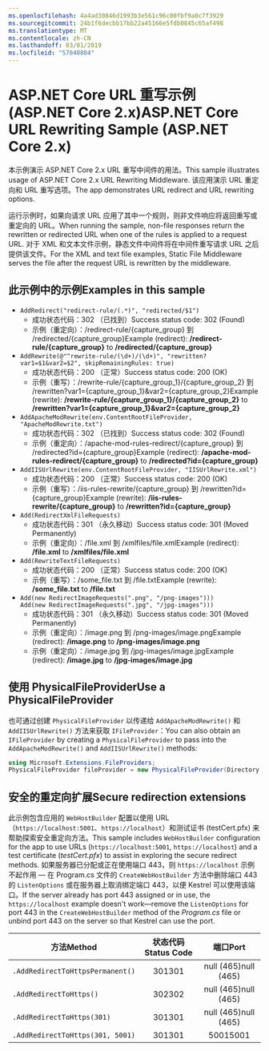 ```yaml
---
ms.openlocfilehash: 4a4ad30846d1993b3e561c96c00fbf9a0c7f3929
ms.sourcegitcommit: 24b1f6decbb17bb22a45166e5fdb0845c65af498
ms.translationtype: MT
ms.contentlocale: zh-CN
ms.lasthandoff: 03/01/2019
ms.locfileid: "57040804"
---
```

# <a name="aspnet-core-url-rewriting-sample-aspnet-core-2x"></a><span data-ttu-id="ff824-101">ASP.NET Core URL 重写示例 (ASP.NET Core 2.x)</span><span class="sxs-lookup"><span data-stu-id="ff824-101">ASP.NET Core URL Rewriting Sample (ASP.NET Core 2.x)</span></span>

<span data-ttu-id="ff824-102">本示例演示 ASP.NET Core 2.x URL 重写中间件的用法。</span><span class="sxs-lookup"><span data-stu-id="ff824-102">This sample illustrates usage of ASP.NET Core 2.x URL Rewriting Middleware.</span></span> <span data-ttu-id="ff824-103">该应用演示 URL 重定向和 URL 重写选项。</span><span class="sxs-lookup"><span data-stu-id="ff824-103">The app demonstrates URL redirect and URL rewriting options.</span></span>

<span data-ttu-id="ff824-104">运行示例时，如果向请求 URL 应用了其中一个规则，则非文件响应将返回重写或重定向的 URL。</span><span class="sxs-lookup"><span data-stu-id="ff824-104">When running the sample, non-file responses return the rewritten or redirected URL when one of the rules is applied to a request URL.</span></span> <span data-ttu-id="ff824-105">对于 XML 和文本文件示例，静态文件中间件将在中间件重写请求 URL 之后提供该文件。</span><span class="sxs-lookup"><span data-stu-id="ff824-105">For the XML and text file examples, Static File Middleware serves the file after the request URL is rewritten by the middleware.</span></span>

## <a name="examples-in-this-sample"></a><span data-ttu-id="ff824-106">此示例中的示例</span><span class="sxs-lookup"><span data-stu-id="ff824-106">Examples in this sample</span></span>

* `AddRedirect("redirect-rule/(.*)", "redirected/$1")`
  - <span data-ttu-id="ff824-107">成功状态代码：302 （已找到）</span><span class="sxs-lookup"><span data-stu-id="ff824-107">Success status code: 302 (Found)</span></span>
  - <span data-ttu-id="ff824-108">示例（重定向）：/redirect-rule/{capture_group} 到 /redirected/{capture_group}</span><span class="sxs-lookup"><span data-stu-id="ff824-108">Example (redirect): **/redirect-rule/{capture_group}** to **/redirected/{capture_group}**</span></span>
* `AddRewrite(@"^rewrite-rule/(\d+)/(\d+)", "rewritten?var1=$1&var2=$2", skipRemainingRules: true)`
  - <span data-ttu-id="ff824-109">成功状态代码：200 （正常）</span><span class="sxs-lookup"><span data-stu-id="ff824-109">Success status code: 200 (OK)</span></span>
  - <span data-ttu-id="ff824-110">示例（重写）：/rewrite-rule/{capture_group_1}/{capture_group_2} 到 /rewritten?var1={capture_group_1}&var2={capture_group_2}</span><span class="sxs-lookup"><span data-stu-id="ff824-110">Example (rewrite): **/rewrite-rule/{capture_group_1}/{capture_group_2}** to **/rewritten?var1={capture_group_1}&var2={capture_group_2}**</span></span>
* `AddApacheModRewrite(env.ContentRootFileProvider, "ApacheModRewrite.txt")`
  - <span data-ttu-id="ff824-111">成功状态代码：302 （已找到）</span><span class="sxs-lookup"><span data-stu-id="ff824-111">Success status code: 302 (Found)</span></span>
  - <span data-ttu-id="ff824-112">示例（重定向）：/apache-mod-rules-redirect/{capture_group} 到 /redirected?id={capture_group}</span><span class="sxs-lookup"><span data-stu-id="ff824-112">Example (redirect): **/apache-mod-rules-redirect/{capture_group}** to **/redirected?id={capture_group}**</span></span>
* `AddIISUrlRewrite(env.ContentRootFileProvider, "IISUrlRewrite.xml")`
  - <span data-ttu-id="ff824-113">成功状态代码：200 （正常）</span><span class="sxs-lookup"><span data-stu-id="ff824-113">Success status code: 200 (OK)</span></span>
  - <span data-ttu-id="ff824-114">示例（重写）：/iis-rules-rewrite/{capture_group} 到 /rewritten?id={capture_group}</span><span class="sxs-lookup"><span data-stu-id="ff824-114">Example (rewrite): **/iis-rules-rewrite/{capture_group}** to **/rewritten?id={capture_group}**</span></span>
* `Add(RedirectXmlFileRequests)`
  - <span data-ttu-id="ff824-115">成功状态代码：301 （永久移动）</span><span class="sxs-lookup"><span data-stu-id="ff824-115">Success status code: 301 (Moved Permanently)</span></span>
  - <span data-ttu-id="ff824-116">示例（重定向）：/file.xml 到 /xmlfiles/file.xml</span><span class="sxs-lookup"><span data-stu-id="ff824-116">Example (redirect): **/file.xml** to **/xmlfiles/file.xml**</span></span>
* `Add(RewriteTextFileRequests)`
  - <span data-ttu-id="ff824-117">成功状态代码：200 （正常）</span><span class="sxs-lookup"><span data-stu-id="ff824-117">Success status code: 200 (OK)</span></span>
  - <span data-ttu-id="ff824-118">示例（重写）：/some_file.txt 到 /file.txt</span><span class="sxs-lookup"><span data-stu-id="ff824-118">Example (rewrite): **/some_file.txt** to **/file.txt**</span></span>
* `Add(new RedirectImageRequests(".png", "/png-images")))`<br>`Add(new RedirectImageRequests(".jpg", "/jpg-images")))`
  - <span data-ttu-id="ff824-119">成功状态代码：301 （永久移动）</span><span class="sxs-lookup"><span data-stu-id="ff824-119">Success status code: 301 (Moved Permanently)</span></span>
  - <span data-ttu-id="ff824-120">示例（重定向）：/image.png 到 /png-images/image.png</span><span class="sxs-lookup"><span data-stu-id="ff824-120">Example (redirect): **/image.png** to **/png-images/image.png**</span></span>
  - <span data-ttu-id="ff824-121">示例（重定向）：/image.jpg 到 /jpg-images/image.jpg</span><span class="sxs-lookup"><span data-stu-id="ff824-121">Example (redirect): **/image.jpg** to **/jpg-images/image.jpg**</span></span>

## <a name="use-a-physicalfileprovider"></a><span data-ttu-id="ff824-122">使用 PhysicalFileProvider</span><span class="sxs-lookup"><span data-stu-id="ff824-122">Use a PhysicalFileProvider</span></span>

<span data-ttu-id="ff824-123">也可通过创建 `PhysicalFileProvider` 以传递给 `AddApacheModRewrite()` 和 `AddIISUrlRewrite()` 方法来获取 `IFileProvider`：</span><span class="sxs-lookup"><span data-stu-id="ff824-123">You can also obtain an `IFileProvider` by creating a `PhysicalFileProvider` to pass into the `AddApacheModRewrite()` and `AddIISUrlRewrite()` methods:</span></span>

```csharp
using Microsoft.Extensions.FileProviders;
PhysicalFileProvider fileProvider = new PhysicalFileProvider(Directory.GetCurrentDirectory());
```

## <a name="secure-redirection-extensions"></a><span data-ttu-id="ff824-124">安全的重定向扩展</span><span class="sxs-lookup"><span data-stu-id="ff824-124">Secure redirection extensions</span></span>

<span data-ttu-id="ff824-125">此示例包含应用的 `WebHostBuilder` 配置以使用 URL（`https://localhost:5001`、`https://localhost`）和测试证书 (testCert.pfx) 来帮助探索安全重定向方法。</span><span class="sxs-lookup"><span data-stu-id="ff824-125">This sample includes `WebHostBuilder` configuration for the app to use URLs (`https://localhost:5001`, `https://localhost`) and a test certificate (*testCert.pfx*) to assist in exploring the secure redirect methods.</span></span> <span data-ttu-id="ff824-126">如果服务器已分配或正在使用端口 443，则 `https://localhost` 示例不起作用 &mdash; 在 Program.cs 文件的 `CreateWebHostBuilder` 方法中删除端口 443 的 `ListenOptions` 或在服务器上取消绑定端口 443，以便 Kestrel 可以使用该端口。</span><span class="sxs-lookup"><span data-stu-id="ff824-126">If the server already has port 443 assigned or in use, the `https://localhost` example doesn't work&mdash;remove the `ListenOptions` for port 443 in the `CreateWebHostBuilder` method of the *Program.cs* file or unbind port 443 on the server so that Kestrel can use the port.</span></span>

| <span data-ttu-id="ff824-127">方法</span><span class="sxs-lookup"><span data-stu-id="ff824-127">Method</span></span>                           | <span data-ttu-id="ff824-128">状态代码</span><span class="sxs-lookup"><span data-stu-id="ff824-128">Status Code</span></span> |    <span data-ttu-id="ff824-129">端口</span><span class="sxs-lookup"><span data-stu-id="ff824-129">Port</span></span>    |
| -------------------------------- | :---------: | :--------: |
| `.AddRedirectToHttpsPermanent()` |     <span data-ttu-id="ff824-130">301</span><span class="sxs-lookup"><span data-stu-id="ff824-130">301</span></span>     | <span data-ttu-id="ff824-131">null (465)</span><span class="sxs-lookup"><span data-stu-id="ff824-131">null (465)</span></span> |
| `.AddRedirectToHttps()`          |     <span data-ttu-id="ff824-132">302</span><span class="sxs-lookup"><span data-stu-id="ff824-132">302</span></span>     | <span data-ttu-id="ff824-133">null (465)</span><span class="sxs-lookup"><span data-stu-id="ff824-133">null (465)</span></span> |
| `.AddRedirectToHttps(301)`       |     <span data-ttu-id="ff824-134">301</span><span class="sxs-lookup"><span data-stu-id="ff824-134">301</span></span>     | <span data-ttu-id="ff824-135">null (465)</span><span class="sxs-lookup"><span data-stu-id="ff824-135">null (465)</span></span> |
| `.AddRedirectToHttps(301, 5001)` |     <span data-ttu-id="ff824-136">301</span><span class="sxs-lookup"><span data-stu-id="ff824-136">301</span></span>     |    <span data-ttu-id="ff824-137">5001</span><span class="sxs-lookup"><span data-stu-id="ff824-137">5001</span></span>    |
